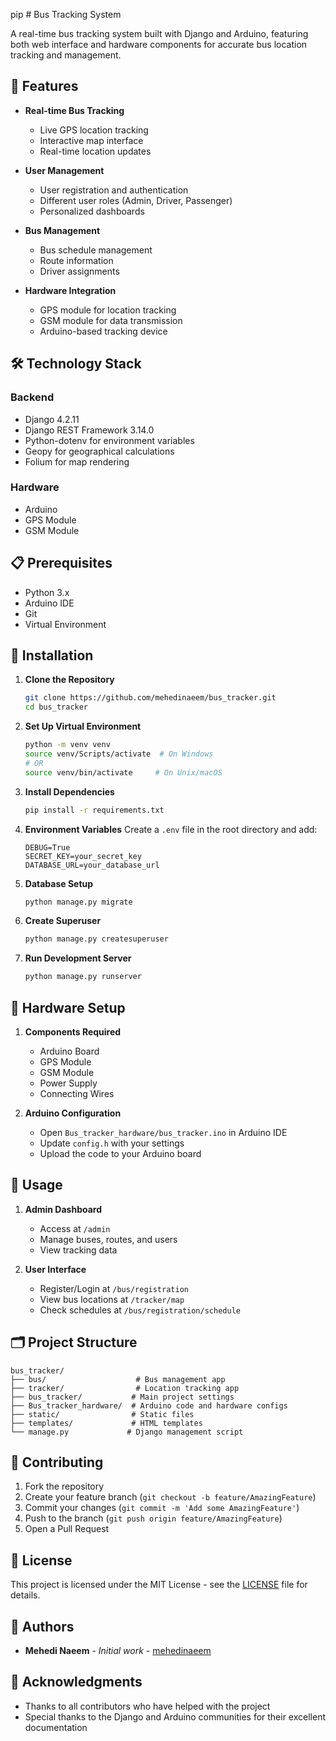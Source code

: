 pip # Bus Tracking System

A real-time bus tracking system built with Django and Arduino, featuring both web interface and hardware components for accurate bus location tracking and management.

## 🚌 Features

- **Real-time Bus Tracking**
  - Live GPS location tracking
  - Interactive map interface
  - Real-time location updates

- **User Management**
  - User registration and authentication
  - Different user roles (Admin, Driver, Passenger)
  - Personalized dashboards

- **Bus Management**
  - Bus schedule management
  - Route information
  - Driver assignments

- **Hardware Integration**
  - GPS module for location tracking
  - GSM module for data transmission
  - Arduino-based tracking device

## 🛠️ Technology Stack

### Backend
- Django 4.2.11
- Django REST Framework 3.14.0
- Python-dotenv for environment variables
- Geopy for geographical calculations
- Folium for map rendering

### Hardware
- Arduino
- GPS Module
- GSM Module

## 📋 Prerequisites

- Python 3.x
- Arduino IDE
- Git
- Virtual Environment

## 🚀 Installation

1. **Clone the Repository**
   ```bash
   git clone https://github.com/mehedinaeem/bus_tracker.git
   cd bus_tracker
   ```

2. **Set Up Virtual Environment**
   ```bash
   python -m venv venv
   source venv/Scripts/activate  # On Windows
   # OR
   source venv/bin/activate     # On Unix/macOS
   ```

3. **Install Dependencies**
   ```bash
   pip install -r requirements.txt
   ```

4. **Environment Variables**
   Create a `.env` file in the root directory and add:
   ```
   DEBUG=True
   SECRET_KEY=your_secret_key
   DATABASE_URL=your_database_url
   ```

5. **Database Setup**
   ```bash
   python manage.py migrate
   ```

6. **Create Superuser**
   ```bash
   python manage.py createsuperuser
   ```

7. **Run Development Server**
   ```bash
   python manage.py runserver
   ```

## 🔧 Hardware Setup

1. **Components Required**
   - Arduino Board
   - GPS Module
   - GSM Module
   - Power Supply
   - Connecting Wires

2. **Arduino Configuration**
   - Open `Bus_tracker_hardware/bus_tracker.ino` in Arduino IDE
   - Update `config.h` with your settings
   - Upload the code to your Arduino board

## 📱 Usage

1. **Admin Dashboard**
   - Access at `/admin`
   - Manage buses, routes, and users
   - View tracking data

2. **User Interface**
   - Register/Login at `/bus/registration`
   - View bus locations at `/tracker/map`
   - Check schedules at `/bus/registration/schedule`

## 🗂️ Project Structure

```
bus_tracker/
├── bus/                    # Bus management app
├── tracker/                # Location tracking app
├── bus_tracker/           # Main project settings
├── Bus_tracker_hardware/  # Arduino code and hardware configs
├── static/                # Static files
├── templates/             # HTML templates
└── manage.py             # Django management script
```

## 🤝 Contributing

1. Fork the repository
2. Create your feature branch (`git checkout -b feature/AmazingFeature`)
3. Commit your changes (`git commit -m 'Add some AmazingFeature'`)
4. Push to the branch (`git push origin feature/AmazingFeature`)
5. Open a Pull Request

## 📄 License

This project is licensed under the MIT License - see the [LICENSE](LICENSE) file for details.

## 👥 Authors

- **Mehedi Naeem** - *Initial work* - [mehedinaeem](https://github.com/mehedinaeem)

## 🙏 Acknowledgments

- Thanks to all contributors who have helped with the project
- Special thanks to the Django and Arduino communities for their excellent documentation